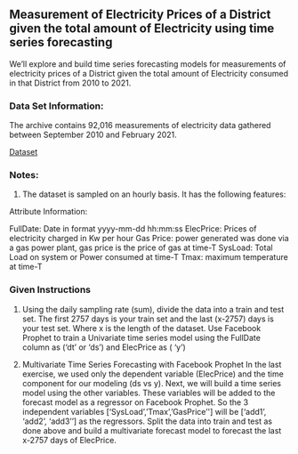 ## Measurement of Electricity Prices of a District given the total amount of Electricity using time series forecasting

We’ll explore and build time series forecasting models for measurements of electricity prices  of a District given the total amount of Electricity consumed in that District from 2010 to 2021.

### Data Set Information:

The archive contains 92,016 measurements of electricity data gathered between September 2010 and February 2021.

[Dataset](https://github.com/HamoyeHQ/HDSC-Time-series-analysis-and-forecast)

### Notes:

1. The dataset is sampled on an hourly basis. It has the following features:

Attribute Information:

FullDate: Date in format yyyy-mm-dd  hh:mm:ss
ElecPrice: Prices of electricity charged in Kw per hour
Gas Price: power generated was done via a gas power plant, gas price is the price of gas at time-T
SysLoad: Total Load on system or Power consumed at time-T 
Tmax: maximum temperature at time-T

### Given Instructions
1. Using the daily sampling rate (sum), divide the data into a train and test set. The first 2757 days is your train set and the last (x-2757) days is your test set. Where x is the length of the dataset. Use Facebook Prophet to train a Univariate time series model using the FullDate column as (‘dt’ or ‘ds’) and ElecPrice as ( ‘y’)

2. Multivariate Time Series Forecasting with Facebook Prophet
In the last exercise, we used only the dependent variable (ElecPrice) and the time component for our modeling (ds vs y). Next, we will build a time series model using the other variables. These variables will be added to the forecast model as a regressor on Facebook Prophet. So the 3 independent variables [‘SysLoad’,’Tmax’,’GasPrice’'] will be [‘add1’, ‘add2’, ‘add3’’] as the regressors. Split the data into train and test as done above and build a multivariate forecast model to forecast the last x-2757 days of ElecPrice.

